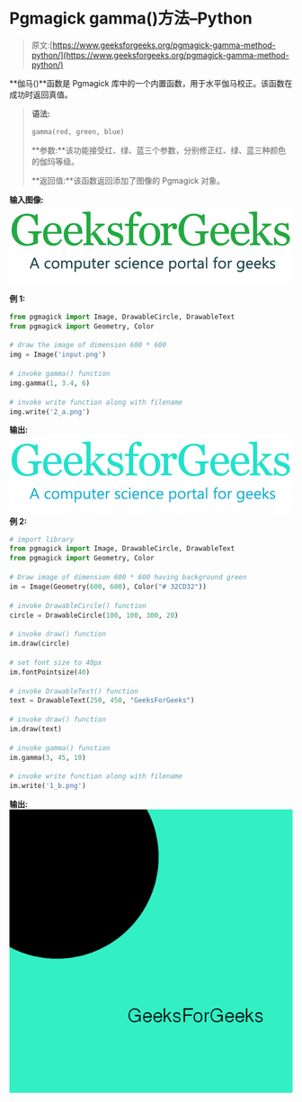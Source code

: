 # Pgmagick gamma()方法–Python

> 原文:[https://www.geeksforgeeks.org/pgmagick-gamma-method-python/](https://www.geeksforgeeks.org/pgmagick-gamma-method-python/)

**伽马()**函数是 Pgmagick 库中的一个内置函数，用于水平伽马校正。该函数在成功时返回真值。

> **语法:**
> 
> ```py
> gamma(red, green, blue)
> ```
> 
> **参数:**该功能接受红、绿、蓝三个参数，分别修正红、绿、蓝三种颜色的伽玛等级。
> 
> **返回值:**该函数返回添加了图像的 Pgmagick 对象。

**输入图像:**
![](img/4a43a98e9c0ff6dd3018f90f150a2a76.png)

**例 1:**

```py
from pgmagick import Image, DrawableCircle, DrawableText
from pgmagick import Geometry, Color

# draw the image of dimension 600 * 600
img = Image('input.png')

# invoke gamma() function
img.gamma(1, 3.4, 6) 

# invoke write function along with filename
img.write('2_a.png')
```

**输出:**
![](img/3e15af048c6e61da753f3e86b7e00c50.png)
**例 2:**

```py
# import library
from pgmagick import Image, DrawableCircle, DrawableText
from pgmagick import Geometry, Color

# Draw image of dimension 600 * 600 having background green
im = Image(Geometry(600, 600), Color("# 32CD32"))

# invoke DrawableCircle() function
circle = DrawableCircle(100, 100, 300, 20)

# invoke draw() function
im.draw(circle)

# set font size to 40px
im.fontPointsize(40)

# invoke DrawableText() function
text = DrawableText(250, 450, "GeeksForGeeks")

# invoke draw() function
im.draw(text)

# invoke gamma() function
im.gamma(3, 45, 10) 

# invoke write function along with filename
im.write('1_b.png')
```

**输出:**
![](img/a8669ffca5c420afd04a031989b7285a.png)